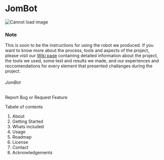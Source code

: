 # JomBot

![Cannot load image](https://raw.githubusercontent.com/HVLrobotics/project-reporting-example/9f3fef09243d8dec53e37df6c821e7fd0ef71b9e/%E2%80%ABimages/logo.png)

### Note

This is soon to be the instructions for using the robot we produced. If you want to know more about the process, tools and aspects of the project, please visit our [Wiki page](https://github.com/marols27/JomBot/wiki) containing detailed information about the project, the tools we used, some test and results we made, and our experiences and reccomendations for every element that presented challanges during the project.

###### JomBot

Report Bug or Request Feature

Tabele of contents
1. About
2. Getting Started
3. Whats included
4. Usage
5. Roadmap
6. License
7. Contact
8. Acknowledgements
